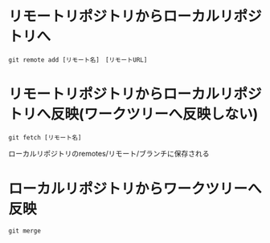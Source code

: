 # リモートリポジトリからローカルリポジトリへ

```git remote add [リモート名]　[リモートURL]```

# リモートリポジトリからローカルリポジトリへ反映(ワークツリーへ反映しない)

```git fetch [リモート名]```

ローカルリポジトリのremotes/リモート/ブランチに保存される

# ローカルリポジトリからワークツリーへ反映

```git merge```

